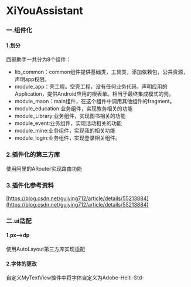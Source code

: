 # XiYouAssistant

### 一.组件化
#### 1.划分
西邮助手一共分为8个组件：
* lib_common：common组件提供基础类，工具类，添加依赖包，公共资源，声明app权限。
* module_app：壳工程。空壳工程，没有任何业务代码，声明应用的Application，提供Android应用的根表单。相当于最终集成模式的壳。
* module_maon：main组件，在这个组件中调用其他组件的fragment。
* module_education:业务组件，实现教务相关的功能
* module_Library:业务组件，实现图书相关的功能
* module_event:业务组件，实现活动相关的功能
* module_mine:业务组件，实现我的相关功能
* module_login:业务组件，实现登录相关组件。

### 2.插件化的第三方库
使用阿里的ARouter实现路由功能

### 3.插件化参考资料
[https://blog.csdn.net/guiying712/article/details/55213884](https://blog.csdn.net/guiying712/article/details/55213884)

### 二.ui适配
#### 1.px-->dp
使用AutoLayout第三方库实现适配

#### 2.字体的更改
自定义MyTextView控件中将字体自定义为Adobe-Heiti-Std-